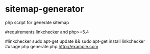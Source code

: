 # sitemap-generator
php script for generate sitemap

#requirements
linkchecker and php>=5.4

#linkchecker
sudo apt-get update && sudo apt-get install linkchecker
#usage
php generate.php http://example.com

